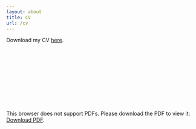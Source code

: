 ```yaml
---
layout: about
title: CV
url: /cv
---
```

Download my CV <a href = "https://ngbrianyc.github.io/assets/pdfs/Update Resume.pdf"> here</a>.

<object data="https://ngbrianyc.github.io/assets/pdfs/Update Resume.pdf" type="application/pdf" width="60%" height="60%">
    <embed src="https://ngbrianyc.github.io/assets/pdfs/Update Resume.pdf">
        <p>This browser does not support PDFs. Please download the PDF to view it: <a href="https://ngbrianyc.github.io/assets/pdfs/Update Resume.pdf">Download PDF</a>.</p>
    </embed>
</object>